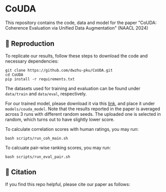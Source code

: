 # CoUDA

This repository contains the code, data and model for the paper "CoUDA: Coherence Evaluation via Unified Data Augmentation" (NAACL 2024)

## 🔧 Reproduction
To replicate our results, follow these steps to download the code and necessary dependencies:
```
git clone https://github.com/dwzhu-pku/CoUDA.git
cd CoUDA
pip install -r requirements.txt
```

The datasets used for training and evaluation can be found under `data/train` and `data/eval`, respectively.

For our trained model, please download it via this [link](https://drive.google.com/file/d/1BD8tV_rYu_mx0U4ASaeFiCIsdo6RXgJc/view?usp=sharing), and place it under `models/couda_model`. Note that the results reported in the paper is averaged across 3 runs with different random seeds. The uploaded one is selected in random, which turns out to have slightly lower score.

To calculate correlation scores with human ratings, you may run:

```
bash scripts/run_coh_main.sh
```

To calcuate pair-wise ranking scores, you may run:

```
bash scripts/run_eval_pair.sh
```


## 🌟 Citation
If you find this repo helpful, please cite our paper as follows:

```bibtex

```